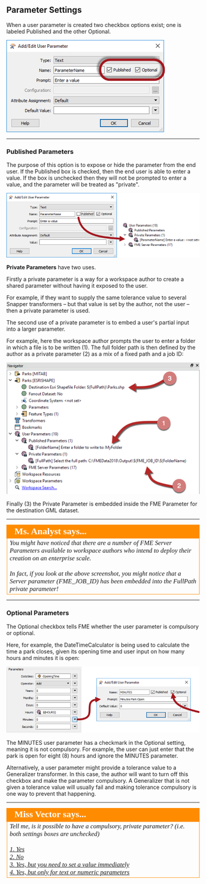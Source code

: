 ## Parameter Settings ##

When a user parameter is created two checkbox options exist; one is labeled Published and the other Optional.

![](./Images/Img4.032.ParameterSettings.png)

---

### Published Parameters ###
The purpose of this option is to expose or hide the parameter from the end user. If the Published box is checked, then the end user is able to enter a value. If the box is unchecked then they will not be prompted to enter a value, and the parameter will be treated as "private".

![](./Images/Img4.033.MakingAPrivateParameter.png)

**Private Parameters** have two uses.

Firstly a private parameter is a way for a workspace author to create a shared parameter without having it exposed to the user.

For example, if they want to supply the same tolerance value to several Snapper transformers – but that value is set by the author, not the user – then a private parameter is used.

The second use of a private parameter is to embed a user's partial input into a larger parameter.

For example, here the workspace author prompts the user to enter a folder in which a file is to be written (1). The full folder path is then defined by the author as a private parameter (2) as a mix of a fixed path and a job ID:

![](./Images/Img4.034.EmbeddedPrivateParameter.png)

Finally (3) the Private Parameter is embedded inside the FME Parameter for the destination GML dataset.

---

<!--Person X Says Section-->

<table style="border-spacing: 0px">
<tr>
<td style="vertical-align:middle;background-color:darkorange;border: 2px solid darkorange">
<i class="fa fa-quote-left fa-lg fa-pull-left fa-fw" style="color:white;padding-right: 12px;vertical-align:text-top"></i>
<span style="color:white;font-size:x-large;font-weight: bold;font-family:serif">Ms. Analyst says...</span>
</td>
</tr>

<tr>
<td style="border: 1px solid darkorange">
<span style="font-family:serif; font-style:italic; font-size:larger">
You might have noticed that there are a number of FME Server Parameters available to workspace authors who intend to deploy their creation on an enterprise scale.
<br><br>In fact, if you look at the above screenshot, you might notice that a Server parameter (FME_JOB_ID) has been embedded into the FullPath private parameter!
</span>
</td>
</tr>
</table>

---

### Optional Parameters ###

The Optional checkbox tells FME whether the user parameter is compulsory or optional.

Here, for example, the DateTimeCalculator is being used to calculate the time a park closes, given its opening time and user input on how many hours and minutes it is open:

![](./Images/Img4.035.NonOptionalParameter.png)

The MINUTES user parameter has a checkmark in the Optional setting, meaning it is not compulsory. For example, the user can just enter that the park is open for eight (8) hours and ignore the MINUTES parameter.

Alternatively, a user parameter might provide a tolerance value to a Generalizer transformer. In this case, the author will want to turn off this checkbox and make the parameter compulsory. A Generalizer that is not given a tolerance value will usually fail and making tolerance compulsory is one way to prevent that happening.

---

<!--Person X Says Section-->

<table style="border-spacing: 0px">
<tr>
<td style="vertical-align:middle;background-color:darkorange;border: 2px solid darkorange">
<i class="fa fa-quote-left fa-lg fa-pull-left fa-fw" style="color:white;padding-right: 12px;vertical-align:text-top"></i>
<span style="color:white;font-size:x-large;font-weight: bold;font-family:serif">Miss Vector says...</span>
</td>
</tr>

<tr>
<td style="border: 1px solid darkorange">
<span style="font-family:serif; font-style:italic; font-size:larger">
Tell me, is it possible to have a compulsory, private parameter? (i.e. both settings boxes are unchecked)
<br><br><a href="http://52.73.3.37/fmedatastreaming/Manual/QAResponse2017.fmw?chapter=11&question=5&answer=1&DestDataset_TEXTLINE=C%3A%5CFMEOutput%5CQAResponse.html">1. Yes</a>
<br><a href="http://52.73.3.37/fmedatastreaming/Manual/QAResponse2017.fmw?chapter=11&question=5&answer=2&DestDataset_TEXTLINE=C%3A%5CFMEOutput%5CQAResponse.html">2. No</a>
<br><a href="http://52.73.3.37/fmedatastreaming/Manual/QAResponse2017.fmw?chapter=11&question=5&answer=3&DestDataset_TEXTLINE=C%3A%5CFMEOutput%5CQAResponse.html">3. Yes, but you need to set a value immediately</a>
<br><a href="http://52.73.3.37/fmedatastreaming/Manual/QAResponse2017.fmw?chapter=11&question=5&answer=4&DestDataset_TEXTLINE=C%3A%5CFMEOutput%5CQAResponse.html">4. Yes, but only for text or numeric parameters</a>
</span>
</td>
</tr>
</table>
